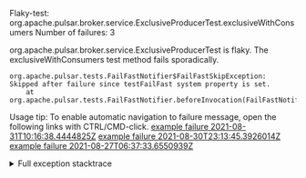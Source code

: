         
Flaky-test: org.apache.pulsar.broker.service.ExclusiveProducerTest.exclusiveWithConsumers
Number of failures: 3

org.apache.pulsar.broker.service.ExclusiveProducerTest is flaky. The exclusiveWithConsumers test method fails sporadically.

```
org.apache.pulsar.tests.FailFastNotifier$FailFastSkipException: Skipped after failure since testFailFast system property is set.
	at org.apache.pulsar.tests.FailFastNotifier.beforeInvocation(FailFastNotifier.java:88)

```

Usage tip: To enable automatic navigation to failure message, open the following links with CTRL/CMD-click.
[example failure 2021-08-31T10:16:38.4444825Z](https://github.com/apache/pulsar/runs/3471501156?check_suite_focus=true#step:10:1195)
[example failure 2021-08-30T23:13:45.3926014Z](https://github.com/apache/pulsar/runs/3467152431?check_suite_focus=true#step:9:451)
[example failure 2021-08-27T06:37:33.6550939Z](https://github.com/apache/pulsar/runs/3440411059?check_suite_focus=true#step:9:2373)


<details>
<summary>Full exception stacktrace</summary>
<code><pre>
org.apache.pulsar.tests.FailFastNotifier$FailFastSkipException: Skipped after failure since testFailFast system property is set.
	at org.apache.pulsar.tests.FailFastNotifier.beforeInvocation(FailFastNotifier.java:88)

</pre></code>
</details>

